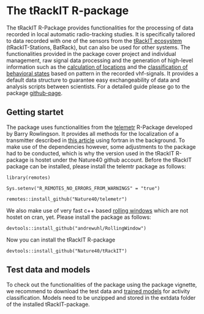 # The tRackIT R-package

The tRackIT R-Package provides functionalities for the processing of data recorded in local automatic radio-tracking studies. It is specifically tailored to data recorded with one of the sensors from the [tRackIT ecosystem](https://dx.doi.org/10.18420/informatik2021-035) (tRackIT-Stations, BatRack), but can also be used for other systems. The functionalities provided in the package cover project and individual management, raw signal data processing and the generation of high-level information such as the [calculation of locations]( https://doi.org/10.1111/2041-210X.13294) and the [classification of behavioral states](https://doi.org/10.1101/2022.03.22.485147)  based on pattern in the recorded vhf-signals. It provides a default data structure to guarantee easy exchangeability of data and analysis scripts between scientists. For a detailed guide please go to the package [github-page](https://nature40.github.io/tRackIT/). 

## Getting startet

The package uses functionalities from the [telemetr](https://github.com/barryrowlingson/telemetr) R-Package developed by Barry Rowlingson. It provides all methods for the localization of a transmitter described in [this article](https://doi.org/10.2307/1268030) using fortran in the background. To make use of the dependencies however, some adjustments to the package had to be conducted, which is why the version used in the tRackIT R-package is hostet under the Nature40 github account. Before the tRackIT package can be installed, please install the telemtr package as follows:

```
library(remotes)

Sys.setenv("R_REMOTES_NO_ERRORS_FROM_WARNINGS" = "true")

remotes::install_github("Nature40/telemetr")
```

We also make use of very fast c++ based [rolling windows](https://github.com/andrewuhl/RollingWindow) which are not hostet on cran, yet. Please install the package as follows:

```
devtools::install_github("andrewuhl/RollingWindow")
```


Now you can install the tRackIT R-package

```
devtools::install_github("Nature40/tRackIT")

```

## Test data and models

To check out the functionalities of the package using the package vignette, we recommend to download the test data and [trained models]( https://doi.org/10.17192/fdr/79) for activity classification. Models need to be unzipped and stored in the extdata folder of the installed tRackIT-package. 



 


